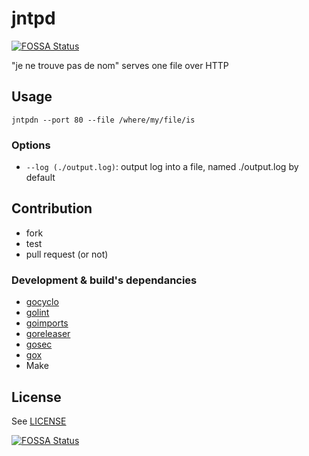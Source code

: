 # jntpd
[![FOSSA Status](https://app.fossa.io/api/projects/git%2Bgithub.com%2Fdeogracia%2Fjntpdn.svg?type=shield)](https://app.fossa.io/projects/git%2Bgithub.com%2Fdeogracia%2Fjntpdn?ref=badge_shield)

"je ne trouve pas de nom" serves one file over HTTP

## Usage

```
jntpdn --port 80 --file /where/my/file/is
```

### Options
* `--log (./output.log)`: output log into a file, named ./output.log  by default


## Contribution

* fork
* test
* pull request (or not)

### Development & build's dependancies

* [gocyclo](https://github.com/fzipp/gocyclo)
* [golint](https://github.com/golang/lint)
* [goimports](https://godoc.org/golang.org/x/tools/cmd/goimports)
* [goreleaser](https://github.com/goreleaser/goreleaser)
* [gosec](https://github.com/securego/gosec)
* [gox](https://github.com/mitchellh/gox)
* Make


## License

See [LICENSE](./LICENSE)

[![FOSSA Status](https://app.fossa.io/api/projects/git%2Bgithub.com%2Fdeogracia%2Fjntpdn.svg?type=large)](https://app.fossa.io/projects/git%2Bgithub.com%2Fdeogracia%2Fjntpdn?ref=badge_large)
